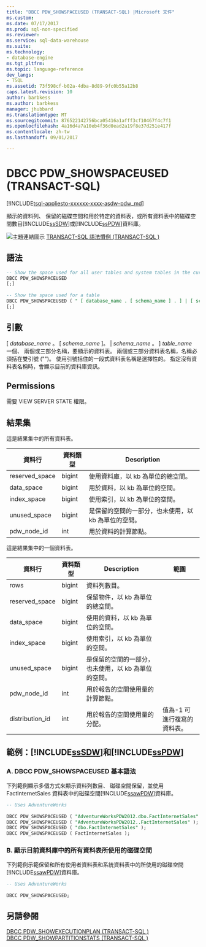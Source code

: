 ```yaml
---
title: "DBCC PDW_SHOWSPACEUSED (TRANSACT-SQL) |Microsoft 文件"
ms.custom: 
ms.date: 07/17/2017
ms.prod: sql-non-specified
ms.reviewer: 
ms.service: sql-data-warehouse
ms.suite: 
ms.technology:
- database-engine
ms.tgt_pltfrm: 
ms.topic: language-reference
dev_langs:
- TSQL
ms.assetid: 73f598cf-b02a-4dba-8d89-9fc0b55a12b8
caps.latest.revision: 10
author: barbkess
ms.author: barbkess
manager: jhubbard
ms.translationtype: MT
ms.sourcegitcommit: 876522142756bca05416a1afff3cf10467f4c7f1
ms.openlocfilehash: 4a16d4a7a10eb4f36d0ead2a19f8e37d251e417f
ms.contentlocale: zh-tw
ms.lasthandoff: 09/01/2017

---
```

# <a name="dbcc-pdwshowspaceused-transact-sql"></a>DBCC PDW_SHOWSPACEUSED (TRANSACT-SQL)
[!INCLUDE[tsql-appliesto-xxxxxx-xxxx-asdw-pdw_md](../../includes/tsql-appliesto-xxxxxx-xxxx-asdw-pdw-md.md)]

顯示的資料列、 保留的磁碟空間和用於特定的資料表，或所有資料表中的磁碟空間數目[!INCLUDE[ssSDW](../../includes/sssdw-md.md)]或[!INCLUDE[ssPDW](../../includes/sspdw-md.md)]資料庫。
  
![主題連結圖示](../../database-engine/configure-windows/media/topic-link.gif "主題連結圖示") [TRANSACT-SQL 語法慣例 &#40;TRANSACT-SQL &#41;](../../t-sql/language-elements/transact-sql-syntax-conventions-transact-sql.md)
  
## <a name="syntax"></a>語法  
  
```sql
-- Show the space used for all user tables and system tables in the current database  
DBCC PDW_SHOWSPACEUSED  
[;]  
  
-- Show the space used for a table  
DBCC PDW_SHOWSPACEUSED ( " [ database_name . [ schema_name ] . ] | [ schema_name .] table_name  " )  
[;]  
```  
  
## <a name="arguments"></a>引數  
 [ *database_name* 。 [ *schema_name* ]。 | *schema_name* 。 ] *table_name*  
 一個、 兩個或三部分名稱，要顯示的資料表。 兩個或三部分資料表名稱，名稱必須括在雙引號 ("")。 使用引號括住的一段式資料表名稱是選擇性的。 指定沒有資料表名稱時，會顯示目前的資料庫資訊。  
  
## <a name="permissions"></a>Permissions  
需要 VIEW SERVER STATE 權限。
  
## <a name="result-sets"></a>結果集  
這是結果集中的所有資料表。
  
|資料行|資料類型|Description|  
|------------|---------------|-----------------|  
|reserved_space|bigint|使用資料庫，以 kb 為單位的總空間。|  
|data_space|bigint|用於資料，以 kb 為單位的空間。|  
|index_space|bigint|使用索引，以 kb 為單位的空間。|  
|unused_space|bigint|是保留的空間的一部分，也未使用，以 kb 為單位的空間。|  
|pdw_node_id|int|用於資料的計算節點。|  
  
這是結果集中的一個資料表。
  
|資料行|資料類型|Description|範圍|  
|------------|---------------|-----------------|-----------|  
|rows|bigint|資料列數目。||  
|reserved_space|bigint|保留物件，以 kb 為單位的總空間。||  
|data_space|bigint|使用的資料，以 kb 為單位的空間。||  
|index_space|bigint|使用索引，以 kb 為單位的空間。||  
|unused_space|bigint|是保留的空間的一部分，也未使用，以 kb 為單位的空間。||  
|pdw_node_id|int|用於報告的空間使用量的計算節點。||  
|distribution_id|int|用於報告的空間使用量的分配。|值為-1 可進行複寫的資料表。|  
  
## <a name="examples-includesssdwincludessssdw-mdmd-and-includesspdwincludessspdw-mdmd"></a>範例：[!INCLUDE[ssSDW](../../includes/sssdw-md.md)]和[!INCLUDE[ssPDW](../../includes/sspdw-md.md)]  
### <a name="a-dbcc-pdwshowspaceused-basic-syntax"></a>A. DBCC PDW_SHOWSPACEUSED 基本語法  
下列範例顯示多個方式來顯示資料列數目、 磁碟空間保留，並使用 FactInternetSales 資料表中的磁碟空間[!INCLUDE[ssawPDW](../../includes/ssawpdw-md.md)]資料庫。
  
```sql
-- Uses AdventureWorks  
  
DBCC PDW_SHOWSPACEUSED ( "AdventureWorksPDW2012.dbo.FactInternetSales" );  
DBCC PDW_SHOWSPACEUSED ( "AdventureWorksPDW2012..FactInternetSales" );  
DBCC PDW_SHOWSPACEUSED ( "dbo.FactInternetSales" );  
DBCC PDW_SHOWSPACEUSED ( FactInternetSales );  
```  
  
### <a name="b-show-the-disk-space-used-by-all-tables-in-the-current-database"></a>B. 顯示目前資料庫中的所有資料表所使用的磁碟空間  
 下列範例示範保留和所有使用者資料表和系統資料表中的所使用的磁碟空間[!INCLUDE[ssawPDW](../../includes/ssawpdw-md.md)]資料庫。  
  
```sql
-- Uses AdventureWorks  
  
DBCC PDW_SHOWSPACEUSED;  
```  
 ## <a name="see-also"></a>另請參閱
[DBCC PDW_SHOWEXECUTIONPLAN &#40;TRANSACT-SQL &#41;](dbcc-pdw-showexecutionplan-transact-sql.md)  
[DBCC PDW_SHOWPARTITIONSTATS &#40;TRANSACT-SQL &#41;](dbcc-pdw-showpartitionstats-transact-sql.md)

  


